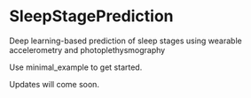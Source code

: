 # SleepStagePrediction
Deep learning-based prediction of sleep stages using wearable accelerometry and photoplethysmography 

Use minimal_example to get started. 


Updates will come soon. 
